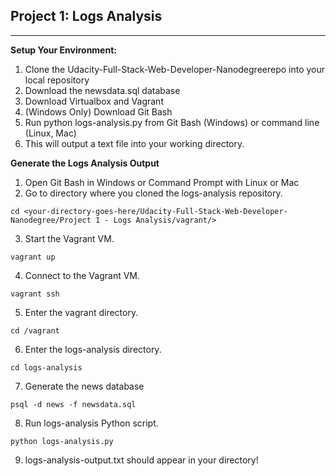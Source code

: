 ## Project 1: Logs Analysis
__________________________________________________

**Setup Your Environment:**
1.	Clone the Udacity-Full-Stack-Web-Developer-Nanodegreerepo into your local repository
2.	Download the newsdata.sql database
3.	Download Virtualbox and Vagrant
4.	(Windows Only) Download Git Bash 
5.	Run python logs-analysis.py from Git Bash (Windows) or command line (Linux, Mac)
6. 	This will output a text file into your working directory.

**Generate the Logs Analysis Output**
1. Open Git Bash in Windows or Command Prompt with Linux or Mac
2. Go to directory where you cloned the logs-analysis repository.
```
cd <your-directory-goes-here/Udacity-Full-Stack-Web-Developer-Nanodegree/Project 1 - Logs Analysis/vagrant/>
```

3. Start the Vagrant VM.
```
vagrant up
```

4. Connect to the Vagrant VM.
```
vagrant ssh
```

5. Enter the vagrant directory.
```
cd /vagrant
```

6. Enter the logs-analysis directory.
```
cd logs-analysis
```

7. Generate the news database
```
psql -d news -f newsdata.sql
```

8. Run logs-analysis Python script.
```
python logs-analysis.py
```

9. logs-analysis-output.txt should appear in your directory!

